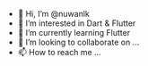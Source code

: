 - 👋 Hi, I’m @nuwanlk
- 👀 I’m interested in Dart & Flutter
- 🌱 I’m currently learning Flutter
- 💞️ I’m looking to collaborate on ...
- 📫 How to reach me ...

<!---
nuwanlk/nuwanlk is a ✨ special ✨ repository because its `README.md` (this file) appears on your GitHub profile.
You can click the Preview link to take a look at your changes.
--->

